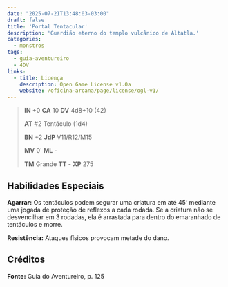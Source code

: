 ```yaml
---
date: "2025-07-21T13:48:03-03:00"
draft: false
title: 'Portal Tentacular'
description: 'Guardião eterno do templo vulcânico de Altatla.'
categories:
  - monstros
tags:
  - guia-aventureiro
  - 4DV
links:
  - title: Licença
    description: Open Game License v1.0a
    website: /oficina-arcana/page/license/ogl-v1/
---
```


> **IN** +0 **CA** 10 **DV** 4d8+10 (42)
>
> **AT** #2 Tentáculo (1d4)
>
> **BN** +2 **JdP** V11/R12/M15
>
> **MV** 0' **ML** -
>
> **TM** Grande **TT** - **XP** 275

## Habilidades Especiais

**Agarrar:** Os tentáculos podem segurar uma criatura em
até 45’ mediante uma jogada de proteção de reflexos a cada
rodada. Se a criatura não se desvencilhar em 3 rodadas, ela é
arrastada para dentro do emaranhado de tentáculos e morre.

**Resistência:** Ataques físicos provocam metade do dano.

## Créditos

**Fonte:** Guia do Aventureiro, p. 125
